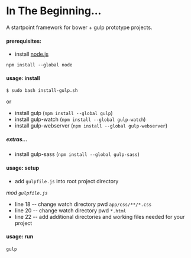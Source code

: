 # In The Beginning...
A startpoint framework for bower + gulp prototype projects.


#### prerequisites:
- install [node.js](https://nodejs.org/en/)
```shell
npm install --global node
```


#### usage: install
```shell
$ sudo bash install-gulp.sh
```

or

- install gulp (`npm install --global gulp`)
- install gulp-watch (`npm install --global gulp-watch`)
- install gulp-webserver (`npm install --global gulp-webserver`)


##### extras...
- install gulp-sass (`npm install --global gulp-sass`)


#### usage: setup
+ add `gulpfile.js` into root project directory

_mod `gulpfile.js`_
- line 18 -- change watch directory pwd `app/css/**/*.css`
- line 20 -- change watch directory pwd `*.html`
- line 22 -- add additional directories and working files needed for your project


#### usage: run
```shell
gulp
```
